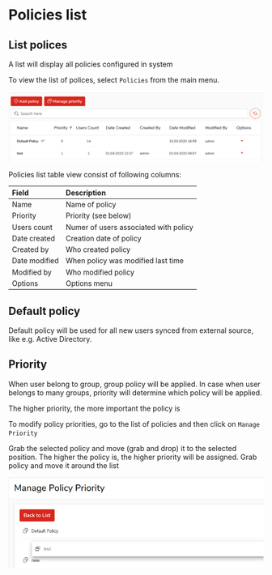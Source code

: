 # Policies list

## List polices <a id="list-polices"></a>

A list will display all policies configured in system

To view the list of polices, select `Policies` from the main menu.

![](../../.gitbook/assets/policieslist.png)

Policies list table view consist of following columns:

| **Field** | **Description** |
| :--- | :--- |
| Name | Name of policy |
| Priority | Priority \(see below\) |
| Users count | Numer of users associated with policy |
| Date created | Creation date of policy |
| Created by | Who created policy |
| Date modified | When policy was modified last time |
| Modified by | Who modified policy |
| Options | Options menu |

## Default policy <a id="default-policy"></a>

Default policy will be used for all new users synced from external source, like e.g. Active Directory.

## Priority <a id="policy-priotiy"></a>

When user belong to group, group policy will be applied. In case when user belongs to many groups, priority will determine which policy will be applied.

The higher priority, the more important the policy is

To modify policy priorities, go to the list of policies and then click on `Manage Priority`

Grab the selected policy and move \(grab and drop\) it to the selected position. The higher the policy is, the higher priority will be assigned. Grab policy and move it around the list

![](../../.gitbook/assets/priority.png)


